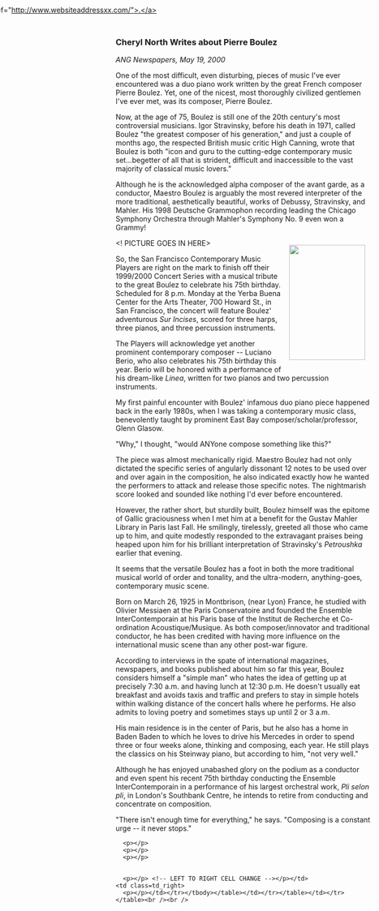 <!-- MAIN TABLE -->
<tr class="table_main" >
    <td class=td_center 
valign=top><!-- PAGE TITLE --><!-- ARTICLE TITLE --><b>
      <h3>Cheryl North Writes about Pierre Boulez</b></h3>
      <p></p><!-- NEWSPAPER TITLE AND DATE --><i>ANG Newspapers, May 19, 2000</i> 
      <p></p>
One of the most difficult, even disturbing, pieces of music I've ever encountered was a duo piano work written by the great French composer Pierre Boulez. Yet, one of the nicest, most thoroughly civilized gentlemen I've ever met, was its composer, Pierre Boulez.<p></p> 

Now, at the age of 75, Boulez is still one of the 20th century's most controversial musicians. Igor Stravinsky, before his death in 1971, called Boulez "the greatest composer of his generation," and just a couple of months ago, the respected British music critic High Canning, wrote that Boulez is both "icon and guru to the cutting-edge contemporary music set...begetter of all that is strident, difficult and inaccessible to the vast majority of classical music lovers."<p></p>

Although he is the acknowledged alpha composer of the avant garde, as a conductor, Maestro Boulez is arguably the most revered interpreter of the more traditional, aesthetically beautiful, works of Debussy, Stravinsky, and Mahler. His 1998 Deutsche Grammophon recording leading the Chicago Symphony Orchestra through Mahler's Symphony No. 9 even won a Grammy!<p></p>

<! PICTURE GOES IN HERE>
<img height=227 hspace=12 
      src="images/pierre_boulez.jpg" width=150 
      align=right vspace=12 /> 

<p></p>
So, the San Francisco Contemporary Music Players are right on the mark to finish off their 1999/2000 Concert Series with a musical tribute to the great Boulez to celebrate his 75th birthday. Scheduled for 8 p.m. Monday at the Yerba Buena Center for the Arts Theater, 700 Howard St., in San Francisco, the concert will feature Boulez' adventurous <i>Sur Incises</i>, scored for three harps, three pianos, and three percussion instruments.<p></p>

The Players will acknowledge yet another prominent contemporary composer -- Luciano Berio, who also celebrates his 75th birthday this year. Berio will be honored with a performance of his dream-like <i>Linea</i>, written for two pianos and two percussion instruments.<p></p>

My first painful encounter with Boulez' infamous duo piano piece happened back in the early 1980s, when I was taking a contemporary music class, benevolently taught by prominent East Bay composer/scholar/professor, Glenn Glasow. 

"Why," I thought, "would ANYone compose something like this?"<p></p> 

The piece was almost mechanically rigid. Maestro Boulez had not only dictated the specific series of angularly dissonant 12 notes to be used over and over again in the composition, he also indicated exactly how he wanted the performers to attack and release those specific notes. The nightmarish score looked and sounded like nothing I'd ever before encountered. <p></p>

However, the rather short, but sturdily built, Boulez himself was the epitome of Gallic graciousness when I met him at a benefit for the Gustav Mahler Library in Paris last Fall. He smilingly, tirelessly, greeted all those who came up to him, and quite modestly responded to the extravagant praises being heaped upon him for his brilliant interpretation of Stravinsky's <i>Petroushka</i> earlier that evening.

It seems that the versatile Boulez has a foot in both the more traditional musical world of order and tonality, and the ultra-modern, anything-goes, contemporary music scene.<p></p>

Born on March 26, 1925 in Montbrison, (near Lyon) France, he studied with Olivier Messiaen at the Paris Conservatoire and founded the Ensemble InterContemporain at his Paris base of the Institut de Recherche et Co-ordination Acoustique/Musique. As both composer/innovator and traditional conductor, he has been credited with having more influence on the international music scene than any other post-war figure. <p></p>

According to interviews in the spate of international magazines, newspapers, and books published about him so far this year, Boulez considers himself a "simple man" who hates the idea of getting up at precisely 7:30 a.m. and having lunch at 12:30 p.m. He doesn't usually eat breakfast and avoids taxis and traffic and prefers to stay in simple hotels within walking distance of the concert halls where he performs. He also admits to loving poetry and sometimes stays up until 2 or 3 a.m.<p></p> 

His main residence is in the center of Paris, but he also has a home in Baden Baden to which he loves to drive his Mercedes in order to spend three or four weeks alone, thinking and composing, each year. He still plays the classics on his Steinway piano, but according to him, "not very well."<p></p> 

Although he has enjoyed unabashed glory on the podium as a conductor and even spent his recent 75th birthday conducting the Ensemble InterContemporain in a performance of his largest orchestral work, <i>Pli selon pli</i>, in London's Southbank Centre, he intends to retire from conducting and concentrate on composition. 

"There isn't enough time for everything," he says. "Composing is a constant urge -- it never stops." 

      <p></p> 
      <p></p>
      <p></p> 
  

      <p></p> <!-- LEFT TO RIGHT CELL CHANGE --></p></td>
    <td class=td_right>
      <p></p></td></tr></tbody></table></td></tr></table></td></tr></table><br /><br />
<img height=1 src="images/btn_articles_on.gif" width=1 /> 
<img height=1 src="images/btn_casestudies_on.gif" width=1 /> 
<img height=1 src="images/btn_cheryl_on.gif" width=1 /> 
<img height=1 src="images/btn_cheryl_p_on.gif" width=1 /> 
<img height=1 src="images/btn_clients_on.gif" width=1 /> 
<img height=1 src="images/btn_contact_on.gif" width=1 /> 
<img height=1 src="images/btn_history_on.gif" width=1 /> 
<img height=1 src="images/btn_home_on.gif" width=1 /> 
<img height=1 src="images/btn_interviews_on.gif" width=1 /> 
<img height=1 src="images/btn_resume_on.gif" width=1 /> 
<img height=1 src="images/btn_reviews_on.gif" width=1 /> 
<img height=1 src="images/btn_services_on.gif" width=1 /> 
<img height=1 src="images/btn_warner_on.gif" width=1 /> 
<img height=1 src="images/btn_warner_p_on.gif" width=1 /> <!-- EXTERNAL LINKS --></p>
<div style="left: -20px; position: absolute; top: -20px"><a 
href="http://www.dunningmarketing.com/">.</a> <a 
href="http://www.witnessamerica.com/">.</a> <a 
href="http://www.witnessamerica.com/camcorders">.</a> <a 
href="http://www.ksql.com/">.</a> <a href="http://www.ascendaviation.com/">.</a> 
<a href="http://www.echovalleysupply.com/">.</a> <a 
href="http://www.northworks.net/">.</a> <a href="http://www.attainia.com/">.</a> 
<a href="http://www.briandunning.com/">.</a> <a 

<!add websites for external links here>
href="http://www.websiteaddressxx.com/">.</a> 
</div><!-- END EXTERNAL LINKS --></body></html>
